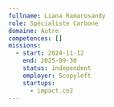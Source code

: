 ```yaml
---
fullname: Liana Ramarosandy
role: Spécialiste Carbone
domaine: Autre
competences: []
missions:
  - start: 2024-11-12
    end: 2025-09-30
    status: independent
    employer: Scopyleft
    startups:
      - impact.co2
---
```


